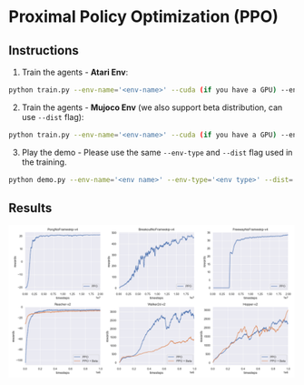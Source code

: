 # Proximal Policy Optimization (PPO)
## Instructions
1. Train the agents - **Atari Env**:
```bash
python train.py --env-name='<env-name>' --cuda (if you have a GPU) --env-type='atari' --lr-decay
```
2. Train the agents - **Mujoco Env** (we also support beta distribution, can use `--dist` flag):
```bash
python train.py --env-name='<env-name>' --cuda (if you have a GPU) --env-type='mujoco' --num-workers=1 --nsteps=2048 --clip=0.2 --batch-size=32 --epoch=10 --lr=3e-4 --ent-coef=0 --total-frames=1000000 --vloss-coef=1 
```
3. Play the demo - Please use the same `--env-type` and `--dist` flag used in the training.
```bash
python demo.py --env-name='<env name>' --env-type='<env type>' --dist='<dist-type>'
```
## Results
![](../figures/05_ppo.png)
